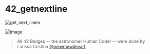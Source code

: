 # 42_getnextline


![get_next_linem](https://github.com/biralavor/42_getnextline/assets/80487147/6c9b2552-7395-4717-b16a-14e9cec5a085)

![image](https://github.com/biralavor/42_getnextline/assets/80487147/ecfdc63d-bcfe-4e1d-8f19-26d05edfec55)

> All 42 Badges -- the astronomer Human Coder -- were done by Larissa Cristina [@mewmewdevart](https://github.com/mewmewdevart/42Badges)
